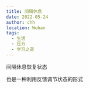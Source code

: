 ```yaml
---
title: 间隔休息
date: 2022-05-24
author: chh
location: Wuhan
tags:
  - 生活
  - 压力
  - 学习之道
---
```


间隔休息恢复状态

也是一种利用反馈调节状态的形式
